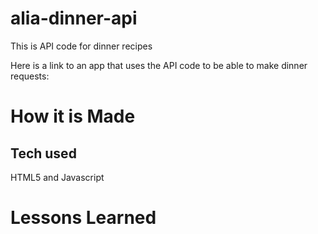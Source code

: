 # alia-dinner-api
This is API code for dinner recipes

Here is a link to an app that uses the API code to be able to make dinner requests: [
](https://takemetoflavortown.netlify.app/)

# How it is Made
## Tech used
HTML5 and Javascript

# Lessons Learned

